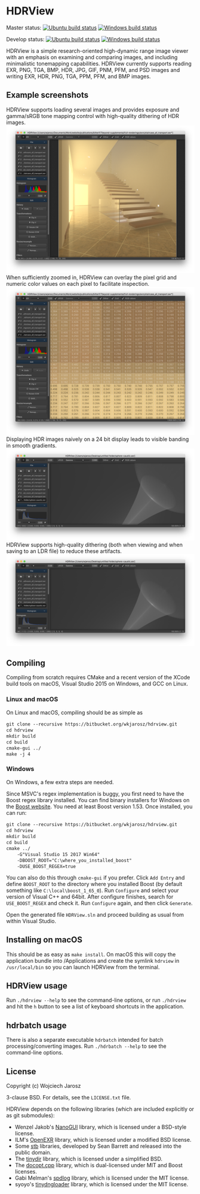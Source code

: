 # HDRView

Master status:
[![Ubuntu build status](https://semaphoreci.com/api/v1/wjarosz/hdrview/branches/master/shields_badge.svg)](https://semaphoreci.com/wjarosz/hdrview)
[![Windows build status](https://ci.appveyor.com/api/projects/status/bitbucket/wkjarosz/hdrview?svg=true&branch=master&passingText=master%20-%20OK&failingText=master%20-%20failed&pendingText=master%20-%20pending)](https://ci.appveyor.com/project/wkjarosz/hdrview/branch/master)

Develop status:
[![Ubuntu build status](https://semaphoreci.com/api/v1/wjarosz/hdrview/branches/develop/shields_badge.svg)](https://semaphoreci.com/wjarosz/hdrview)
[![Windows build status](https://ci.appveyor.com/api/projects/status/bitbucket/wkjarosz/hdrview?svg=true&branch=develop&passingText=develop%20-%20OK&failingText=develop%20-%20failed&pendingText=develop%20-%20pending)](https://ci.appveyor.com/project/wkjarosz/hdrview/branch/master)


HDRView is a simple research-oriented high-dynamic range image viewer with an emphasis on examining and comparing images, and including minimalistic tonemapping capabilities. HDRView currently supports reading EXR, PNG, TGA, BMP, HDR, JPG, GIF, PNM, PFM, and PSD images and writing EXR, HDR, PNG, TGA, PPM, PFM, and BMP images.

## Example screenshots
HDRView supports loading several images and provides exposure and gamma/sRGB tone mapping control with high-quality dithering of HDR images.
![Screenshot](resources/screenshot1.png "Screenshot1")
When sufficiently zoomed in, HDRView can overlay the pixel grid and numeric color values on each pixel to facilitate inspection.
![Screenshot](resources/screenshot2.png "Screenshot2")
Displaying HDR images naively on a 24 bit display leads to visible banding in smooth gradients.
![Screenshot](resources/screenshot3.png "Screenshot3")
HDRView supports high-quality dithering (both when viewing and when saving to an LDR file) to reduce these artifacts.
![Screenshot](resources/screenshot4.png "Screenshot4")

## Compiling

Compiling from scratch requires CMake and a recent version of the XCode build tools on macOS, Visual Studio 2015 on Windows, and GCC on Linux.

### Linux and macOS

On Linux and macOS, compiling should be as simple as

    git clone --recursive https://bitbucket.org/wkjarosz/hdrview.git
    cd hdrview
    mkdir build
    cd build
    cmake-gui ../
    make -j 4

### Windows

On Windows, a few extra steps are needed.

Since MSVC's regex implementation is buggy, you first need to have the Boost regex library installed. You can find binary installers for Windows on the [Boost website](http://www.boost.org/). You need at least Boost version 1.53. Once installed, you can run:

    git clone --recursive https://bitbucket.org/wkjarosz/hdrview.git
    cd hdrview
    mkdir build
    cd build
    cmake ../
        -G"Visual Studio 15 2017 Win64" 
        -DBOOST_ROOT="C:\where_you_installed_boost"
        -DUSE_BOOST_REGEX=true

You can also do this through ``cmake-gui`` if you prefer. Click ``Add Entry`` and define ``BOOST_ROOT`` to the directory where you installed Boost (by default something like ``C:\local\boost_1_65_0``). Run ``Configure`` and select your version of Visual C++ and 64bit. After configure finishes, search for ``USE_BOOST_REGEX`` and check it. Run ``Configure`` again, and then click ``Generate``.

Open the generated file ``HDRView.sln`` and proceed building as usual from within Visual Studio.


## Installing on macOS

This should be as easy as ``make install``. On macOS this will copy the application bundle into /Applications and create the symlink ``hdrview`` in ``/usr/local/bin`` so you can launch HDRView from the terminal.

## HDRView usage

Run ``./hdrview --help`` to see the command-line options, or run ``./hdrview `` and hit the ``h`` button to see a list of keyboard shortcuts in the application.

## hdrbatch usage

There is also a separate executable ``hdrbatch`` intended for batch processing/converting images. Run ``./hdrbatch --help`` to see the command-line options.

## License

Copyright (c) Wojciech Jarosz

3-clause BSD. For details, see the ``LICENSE.txt`` file.

HDRView depends on the following libraries (which are included explicitly or as git submodules):

* Wenzel Jakob's [NanoGUI](https://github.com/wjakob/nanogui) library, which is licensed under a BSD-style license.
* ILM's [OpenEXR](http://www.openexr.com) library, which is licensed under a modified BSD license.
* Some [stb](https://github.com/nothings/stb) libraries, developed by Sean Barrett and released into the public domain.
* The [tinydir](https://github.com/cxong/tinydir/) library, which is licensed under a simplified BSD.
* The [docopt.cpp](https://github.com/docopt/docopt.cpp) library, which is dual-licensed under MIT and Boost licenses.
* Gabi Melman's [spdlog](https://github.com/gabime/spdlog) library, which is licensed under the MIT license.
* syoyo's [tinydngloader](https://github.com/syoyo/tinydngloader) library, which is licensed under the MIT license.